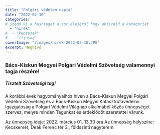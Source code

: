 ```yaml
---
title: "Polgári védelem napja"
date: "2022-02-10"
categories:
# Szedd ki a hashtaget a sor elejerol hogy aktivald a kategoriat
  - "hirek"
#  - "kepzesek"
#  - "ifjusag"
coverImage: "/images/hirek-2022-02-10.JPG"
excerpt: Meghívó
---
```


### Bács-Kiskun Megyei Polgári Védelmi Szövetség valamennyi tagja részére!


##### Tisztelt Szövetségi tag!

A korábbi évek hagyományaihoz híven a Bács-Kiskun Megyei Polgári Védelmi Szövetség és
a Bács-Kiskun Megyei Katasztrófavédelmi Igazgatóság a Polgári Védelmi Világnap
alkalmából közös ünnepséget szervez, melyre minden Tagunkat és érdeklődőt szeretettel
várunk.  

Az ünnepség ideje: 2022. március 01. 13.30 óra
Az ünnepség helyszíne: Kecskemét, Deák Ferenc tér 3., földszinti nagyterem.
